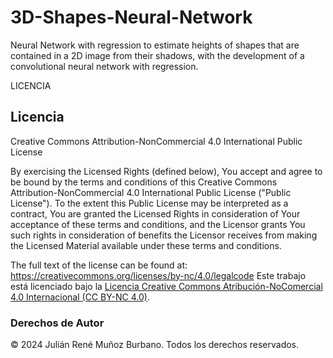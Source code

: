 # 3D-Shapes-Neural-Network
Neural Network with regression to estimate heights of shapes that are contained in a 2D image from their shadows, with the development of a convolutional neural network with regression. 


LICENCIA
## Licencia
Creative Commons Attribution-NonCommercial 4.0 International Public License

By exercising the Licensed Rights (defined below), You accept and agree to be bound by the terms and conditions of this Creative Commons Attribution-NonCommercial 4.0 International Public License ("Public License"). To the extent this Public License may be interpreted as a contract, You are granted the Licensed Rights in consideration of Your acceptance of these terms and conditions, and the Licensor grants You such rights in consideration of benefits the Licensor receives from making the Licensed Material available under these terms and conditions.

The full text of the license can be found at: https://creativecommons.org/licenses/by-nc/4.0/legalcode
Este trabajo está licenciado bajo la [Licencia Creative Commons Atribución-NoComercial 4.0 Internacional (CC BY-NC 4.0)](https://creativecommons.org/licenses/by-nc/4.0/legalcode). 

### Derechos de Autor
© 2024 Julián René Muñoz Burbano. Todos los derechos reservados.
